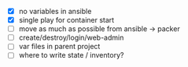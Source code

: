 
- [x] no variables in ansible
- [x] single play for container start
- [ ] move as much as possible from ansible -> packer
- [ ] create/destroy/login/web-admin
- [ ] var files in parent project
- [ ] where to write state / inventory?